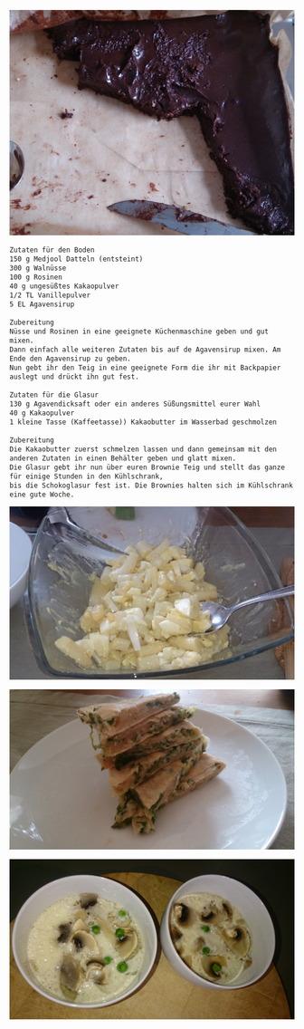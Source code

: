 ![Rohkostvegankuchen](photo/DSC_1033.JPG)

    Zutaten für den Boden
    150 g Medjool Datteln (entsteint)
    300 g Walnüsse
    100 g Rosinen
    40 g ungesüßtes Kakaopulver
    1/2 TL Vanillepulver
    5 EL Agavensirup

    Zubereitung
    Nüsse und Rosinen in eine geeignete Küchenmaschine geben und gut mixen. 
    Dann einfach alle weiteren Zutaten bis auf de Agavensirup mixen. Am Ende den Agavensirup zu geben.
    Nun gebt ihr den Teig in eine geeignete Form die ihr mit Backpapier auslegt und drückt ihn gut fest.

    Zutaten für die Glasur
    130 g Agavendicksaft oder ein anderes Süßungsmittel eurer Wahl
    40 g Kakaopulver
    1 kleine Tasse (Kaffeetasse)) Kakaobutter im Wasserbad geschmolzen

    Zubereitung
    Die Kakaobutter zuerst schmelzen lassen und dann gemeinsam mit den anderen Zutaten in einen Behälter geben und glatt mixen.
    Die Glasur gebt ihr nun über euren Brownie Teig und stellt das ganze für einige Stunden in den Kühlschrank,
    bis die Schokoglasur fest ist. Die Brownies halten sich im Kühlschrank eine gute Woche.
    
![Spargel Eiersalat](photo/DSC_1032.JPG)

![Frühlingszwiebelkuchen](photo/DSC_1034.JPG)

![gedämpfte Eier](photo/DSC_1035.JPG)
